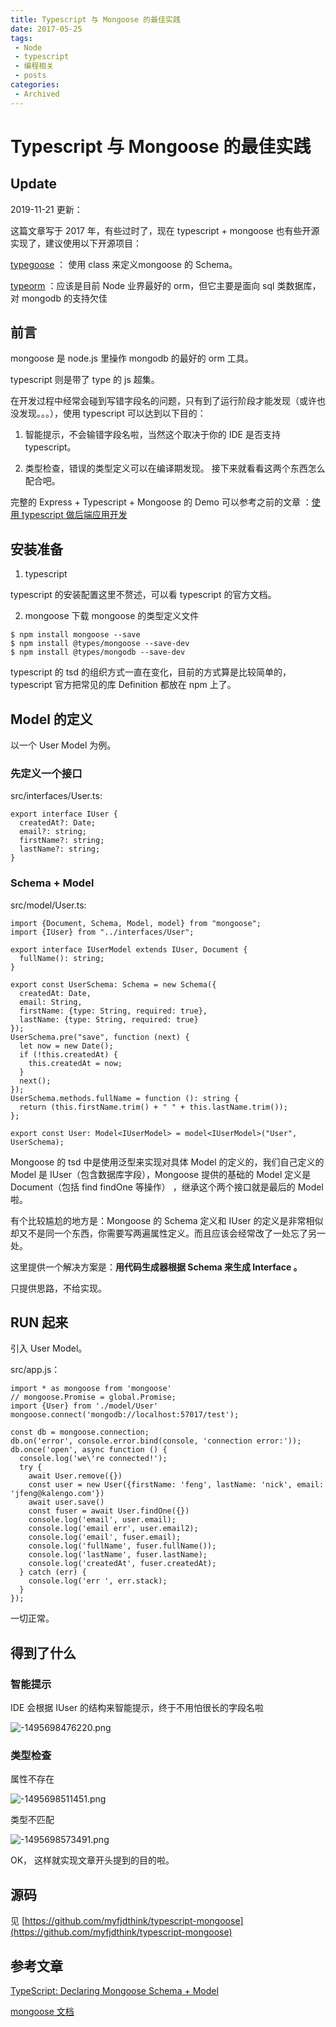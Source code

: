 ```yaml
---
title: Typescript 与 Mongoose 的最佳实践
date: 2017-05-25
tags:
 - Node
 - typescript
 - 编程相关
 - posts
categories: 
 - Archived
---
```

# Typescript 与 Mongoose 的最佳实践





## Update

2019-11-21 更新： 

这篇文章写于 2017 年，有些过时了，现在 typescript + mongoose 也有些开源实现了，建议使用以下开源项目： 

[typegoose](https://github.com/szokodiakos/typegoose) ： 使用 class 来定义mongoose 的 Schema。 

[typeorm](https://typeorm.io/#/) ：应该是目前 Node 业界最好的 orm，但它主要是面向 sql 类数据库，对 mongodb 的支持欠佳

## 前言

mongoose 是 node.js 里操作 mongodb 的最好的 orm 工具。 

typescript 则是带了 type 的 js 超集。 

在开发过程中经常会碰到写错字段名的问题，只有到了运行阶段才能发现（或许也没发现。。。），使用 typescript 可以达到以下目的：

1. 智能提示，不会输错字段名啦，当然这个取决于你的 IDE 是否支持 typescript。

2. 类型检查，错误的类型定义可以在编译期发现。
接下来就看看这两个东西怎么配合吧。

完整的 Express + Typescript + Mongoose 的 Demo 可以参考之前的文章 ：[使用 typescript 做后端应用开发](http://myfjdthink.com/%E4%BD%BF%E7%94%A8-typescript-%E5%81%9A%E5%90%8E%E7%AB%AF%E5%BA%94%E7%94%A8%E5%BC%80%E5%8F%91/)

## 安装准备

1. typescript

typescript 的安装配置这里不赘述，可以看 typescript 的官方文档。

2. mongoose
下载 mongoose 的类型定义文件

```
$ npm install mongoose --save
$ npm install @types/mongoose --save-dev
$ npm install @types/mongodb --save-dev
```

typescript 的 tsd 的组织方式一直在变化，目前的方式算是比较简单的，typescript 官方把常见的库 Definition 都放在 npm 上了。

## Model 的定义

以一个 User Model 为例。

### 先定义一个接口

src/interfaces/User.ts:

```
export interface IUser {
  createdAt?: Date;
  email?: string;
  firstName?: string;
  lastName?: string;
}
```

### Schema + Model

src/model/User.ts:

```
import {Document, Schema, Model, model} from "mongoose";
import {IUser} from "../interfaces/User";

export interface IUserModel extends IUser, Document {
  fullName(): string;
}

export const UserSchema: Schema = new Schema({
  createdAt: Date,
  email: String,
  firstName: {type: String, required: true},
  lastName: {type: String, required: true}
});
UserSchema.pre("save", function (next) {
  let now = new Date();
  if (!this.createdAt) {
    this.createdAt = now;
  }
  next();
});
UserSchema.methods.fullName = function (): string {
  return (this.firstName.trim() + " " + this.lastName.trim());
};

export const User: Model<IUserModel> = model<IUserModel>("User", UserSchema);
```

Mongoose 的 tsd 中是使用泛型来实现对具体 Model 的定义的，我们自己定义的 Model 是 IUser（包含数据库字段），Mongoose 提供的基础的 Model 定义是 Document（包括 find findOne 等操作） ，继承这个两个接口就是最后的 Model 啦。

有个比较尴尬的地方是：Mongoose 的 Schema 定义和 IUser 的定义是非常相似却又不是同一个东西，你需要写两遍属性定义。而且应该会经常改了一处忘了另一处。

这里提供一个解决方案是：**用代码生成器根据 Schema 来生成 Interface 。**

只提供思路，不给实现。

## RUN 起来

引入 User Model。 

src/app.js：

```
import * as mongoose from 'mongoose'
// mongoose.Promise = global.Promise;
import {User} from './model/User'
mongoose.connect('mongodb://localhost:57017/test');

const db = mongoose.connection;
db.on('error', console.error.bind(console, 'connection error:'));
db.once('open', async function () {
  console.log('we\'re connected!');
  try {
    await User.remove({})
    const user = new User({firstName: 'feng', lastName: 'nick', email: 'jfeng@kalengo.com'})
    await user.save()
    const fuser = await User.findOne({})
    console.log('email', user.email);
    console.log('email err', user.email2);
    console.log('email', fuser.email);
    console.log('fullName', fuser.fullName());
    console.log('lastName', fuser.lastName);
    console.log('createdAt', fuser.createdAt);
  } catch (err) {
    console.log('err ', err.stack);
  }
});
```

一切正常。

## 得到了什么

### 智能提示

IDE 会根据 IUser 的结构来智能提示，终于不用怕很长的字段名啦

![-1495698476220.png](./image/-1495698476220.png)

### 类型检查

属性不存在

![-1495698511451.png](./image/-1495698511451.png)

类型不匹配 

![-1495698573491.png](./image/-1495698573491.png)

OK， 这样就实现文章开头提到的目的啦。

## 源码

见 [https://github.com/myfjdthink/typescript-mongoose](https://github.com/myfjdthink/typescript-mongoose)

## 参考文章

[TypeScript: Declaring Mongoose Schema + Model](http://brianflove.com/2016/10/04/typescript-declaring-mongoose-schema-model/)

[mongoose 文档](http://mongoosejs.com/index.html)


